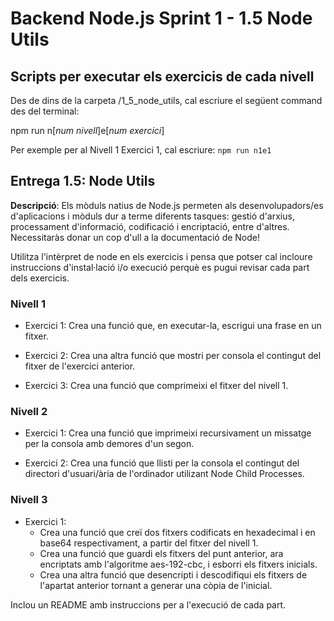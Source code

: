 # Backend Node.js Sprint 1 - 1.5 Node Utils

## Scripts per executar els exercicis de cada nivell

Des de dins de la carpeta /1_5_node_utils, cal escriure el següent command des del terminal:

npm run n[_num nivell_]e[_num exercici_]

Per exemple per al Nivell 1 Exercici 1, cal escriure: `npm run n1e1`

## Entrega 1.5: Node Utils

**Descripció**: Els mòduls natius de Node.js permeten als desenvolupadors/es d'aplicacions i mòduls dur a terme diferents tasques: gestió d'arxius, processament d'informació, codificació i encriptació, entre d'altres. Necessitaràs donar un cop d'ull a la documentació de Node!

Utilitza l'intèrpret de node en els exercicis i pensa que potser cal incloure instruccions d'instal·lació i/o execució perquè es pugui revisar cada part dels exercicis.

### Nivell 1

- Exercici 1: Crea una funció que, en executar-la, escrigui una frase en un fitxer.

- Exercici 2: Crea una altra funció que mostri per consola el contingut del fitxer de l'exercici anterior.

- Exercici 3: Crea una funció que comprimeixi el fitxer del nivell 1.

### Nivell 2

- Exercici 1: Crea una funció que imprimeixi recursivament un missatge per la consola amb demores d'un segon.

- Exercici 2: Crea una funció que llisti per la consola el contingut del directori d'usuari/ària de l'ordinador utilizant Node Child Processes.

### Nivell 3

- Exercici 1:
  - Crea una funció que creï dos fitxers codificats en hexadecimal i en base64 respectivament, a partir del fitxer del nivell 1.
  - Crea una funció que guardi els fitxers del punt anterior, ara encriptats amb l'algoritme aes-192-cbc, i esborri els fitxers inicials.
  - Crea una altra funció que desencripti i descodifiqui els fitxers de l'apartat anterior tornant a generar una còpia de l'inicial.

Inclou un README amb instruccions per a l'execució de cada part.
